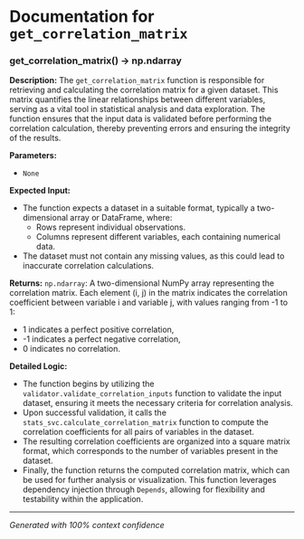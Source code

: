 # Documentation for `get_correlation_matrix`

### get_correlation_matrix() -> np.ndarray

**Description:**
The `get_correlation_matrix` function is responsible for retrieving and calculating the correlation matrix for a given dataset. This matrix quantifies the linear relationships between different variables, serving as a vital tool in statistical analysis and data exploration. The function ensures that the input data is validated before performing the correlation calculation, thereby preventing errors and ensuring the integrity of the results.

**Parameters:**
- `None`

**Expected Input:**
- The function expects a dataset in a suitable format, typically a two-dimensional array or DataFrame, where:
  - Rows represent individual observations.
  - Columns represent different variables, each containing numerical data.
- The dataset must not contain any missing values, as this could lead to inaccurate correlation calculations.

**Returns:**
`np.ndarray`: A two-dimensional NumPy array representing the correlation matrix. Each element (i, j) in the matrix indicates the correlation coefficient between variable i and variable j, with values ranging from -1 to 1:
- 1 indicates a perfect positive correlation,
- -1 indicates a perfect negative correlation,
- 0 indicates no correlation.

**Detailed Logic:**
- The function begins by utilizing the `validator.validate_correlation_inputs` function to validate the input dataset, ensuring it meets the necessary criteria for correlation analysis.
- Upon successful validation, it calls the `stats_svc.calculate_correlation_matrix` function to compute the correlation coefficients for all pairs of variables in the dataset.
- The resulting correlation coefficients are organized into a square matrix format, which corresponds to the number of variables present in the dataset.
- Finally, the function returns the computed correlation matrix, which can be used for further analysis or visualization. This function leverages dependency injection through `Depends`, allowing for flexibility and testability within the application.

---
*Generated with 100% context confidence*

